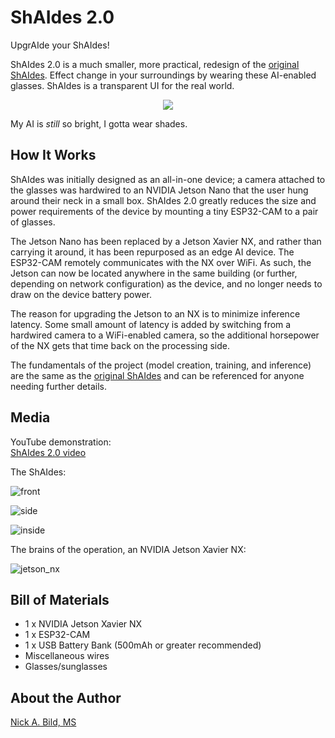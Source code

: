 # ShAIdes 2.0

UpgrAIde your ShAIdes!

ShAIdes 2.0 is a much smaller, more practical, redesign of the [original ShAIdes](https://github.com/nickbild/shaides).  Effect change in your surroundings by wearing these AI-enabled glasses. ShAIdes is a transparent UI for the real world.

<p align="center">
<img src="https://raw.githubusercontent.com/nickbild/shaides_v2/master/media/teaser.gif">
</p>

My AI is *still* so bright, I gotta wear shades.

## How It Works

ShAIdes was initially designed as an all-in-one device; a camera attached to the glasses was hardwired to an NVIDIA Jetson Nano that the user hung around their neck in a small box.  ShAIdes 2.0 greatly reduces the size and power requirements of the device by mounting a tiny ESP32-CAM to a pair of glasses.

The Jetson Nano has been replaced by a Jetson Xavier NX, and rather than carrying it around, it has been repurposed as an edge AI device.  The ESP32-CAM remotely communicates with the NX over WiFi.  As such, the Jetson can now be located anywhere in the same building (or further, depending on network configuration) as the device, and no longer needs to draw on the device battery power.

The reason for upgrading the Jetson to an NX is to minimize inference latency.  Some small amount of latency is added by switching from a hardwired camera to a WiFi-enabled camera, so the additional horsepower of the NX gets that time back on the processing side.

The fundamentals of the project (model creation, training, and inference) are the same as the [original ShAIdes](https://github.com/nickbild/shaides) and can be referenced for anyone needing further details.

## Media

YouTube demonstration:  
[ShAIdes 2.0 video](https://www.youtube.com/watch?v=j2iDt1-StdU)

The ShAIdes:

![front](https://raw.githubusercontent.com/nickbild/shaides_v2/master/media/glasses_front_sm.jpg)

![side](https://raw.githubusercontent.com/nickbild/shaides_v2/master/media/glasses_side_sm.jpg)

![inside](https://raw.githubusercontent.com/nickbild/shaides_v2/master/media/glasses_inside_sm.jpg)

The brains of the operation, an NVIDIA Jetson Xavier NX:

![jetson_nx](https://raw.githubusercontent.com/nickbild/shaides_v2/master/media/jetson_nx_sm.jpg)

## Bill of Materials

- 1 x NVIDIA Jetson Xavier NX
- 1 x ESP32-CAM
- 1 x USB Battery Bank (500mAh or greater recommended)
- Miscellaneous wires
- Glasses/sunglasses

## About the Author

[Nick A. Bild, MS](https://nickbild79.firebaseapp.com/#!/)
